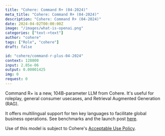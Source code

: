 ```yaml
---
title: "Cohere: Command R+ (04-2024)"
meta_title: "Cohere: Command R+ (04-2024)"
description: "Cohere: Command R+ (04-2024)"
date: 2024-04-02T00:00:00Z
image: "/images/what-is-openai.png"
categories: ["text->text"]
author: "cohere"
tags: ["Role", "cohere"]
draft: false

id: "cohere/command-r-plus-04-2024"
context: 128000
input: 2.85e-06
output: 0.00001425
img: 0
request: 0
---
```


Command R+ is a new, 104B-parameter LLM from Cohere. It's useful for roleplay, general consumer usecases, and Retrieval Augmented Generation (RAG).

It offers multilingual support for ten key languages to facilitate global business operations. See benchmarks and the launch post [here](https://txt.cohere.com/command-r-plus-microsoft-azure/).

Use of this model is subject to Cohere's [Acceptable Use Policy](https://docs.cohere.com/docs/c4ai-acceptable-use-policy).


